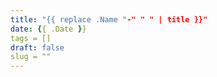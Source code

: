```yaml
---
title: "{{ replace .Name "-" " " | title }}"
date: {{ .Date }}
tags = []
draft: false
slug = ""
---
```

